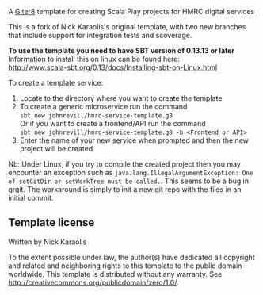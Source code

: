 A [Giter8][g8] template for creating Scala Play projects for HMRC digital services

This is a fork of Nick Karaolis's original template, with two new
branches that include support for integration tests and scoverage.

**To use the template you need to have SBT version of 0.13.13 or later**<br>
Information to install this on linux can be found here: <br>
http://www.scala-sbt.org/0.13/docs/Installing-sbt-on-Linux.html

To create a template service:
1. Locate to the directory where you want to create the template
2. To create a generic microservice run the command <br>
`sbt new johnrevill/hmrc-service-template.g8` <br>
Or if you want to create a frontend/API run the command <br>
`sbt new johnrevill/hmrc-service-template.g8 -b <Frontend or API>`
3. Enter the name of your new service when prompted and then the new project will be created

Nb: Under Linux, if you try to compile the created project then you may
encounter an exception such as
`java.lang.IllegalArgumentException: One of setGitDir or setWorkTree must be called.`.
This seems to be a bug in grgit.
The workaround is simply to init a new git repo with the files in an initial commit.

Template license
----------------
Written by Nick Karaolis

To the extent possible under law, the author(s) have dedicated all copyright and related
and neighboring rights to this template to the public domain worldwide.
This template is distributed without any warranty. See <http://creativecommons.org/publicdomain/zero/1.0/>.

[g8]: http://www.foundweekends.org/giter8/
